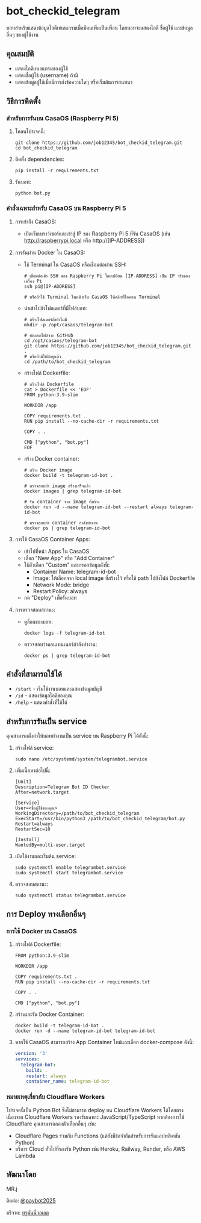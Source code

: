# bot_checkid_telegram

บอทสำหรับแสดงข้อมูลไอดีเทเลแกรมเมื่อมีคนเพิ่มเป็นเพื่อน โดยบอทจะแสดงไอดี ชื่อผู้ใช้ และข้อมูลอื่นๆ ของผู้ใช้งาน

## คุณสมบัติ

- แสดงไอดีเทเลแกรมของผู้ใช้
- แสดงชื่อผู้ใช้ (username) ถ้ามี
- แสดงข้อมูลผู้ใช้เมื่อมีการส่งข้อความใดๆ หรือเริ่มต้นการสนทนา

## วิธีการติดตั้ง

### สำหรับการรันบน CasaOS (Raspberry Pi 5)

1. โคลนโปรเจคนี้:
   ```
   git clone https://github.com/job12345/bot_checkid_telegram.git
   cd bot_checkid_telegram
   ```

2. ติดตั้ง dependencies:
   ```
   pip install -r requirements.txt
   ```

3. รันบอท:
   ```
   python bot.py
   ```

### คำสั่งเฉพาะสำหรับ CasaOS บน Raspberry Pi 5

1. การเข้าถึง CasaOS:
   - เปิดเว็บเบราว์เซอร์และเข้าสู่ IP ของ Raspberry Pi 5 ที่รัน CasaOS 
     (เช่น http://raspberrypi.local หรือ http://[IP-ADDRESS])

2. การรันผ่าน Docker ใน CasaOS:
   - ใช้ Terminal ใน CasaOS หรือเชื่อมต่อผ่าน SSH:
     ```
     # เชื่อมต่อเข้า SSH ของ Raspberry Pi โดยเปลี่ยน [IP-ADDRESS] เป็น IP จริงของเครื่อง Pi
     ssh pi@[IP-ADDRESS]
     
     # หรือถ้าใช้ Terminal ในหน้าเว็บ CasaOS ให้คลิกที่ไอคอน Terminal
     ```
   - นำเข้าไปยังโฟลเดอร์ที่มีไฟล์บอท:
     ```
     # สร้างโฟลเดอร์ถ้ายังไม่มี
     mkdir -p /opt/casaos/telegram-bot
     
     # คัดลอกไฟล์จาก GitHub
     cd /opt/casaos/telegram-bot
     git clone https://github.com/job12345/bot_checkid_telegram.git .
     # หรือถ้ามีไฟล์อยู่แล้ว
     cd /path/to/bot_checkid_telegram
     ```
   - สร้างไฟล์ Dockerfile:
     ```
     # สร้างไฟล์ Dockerfile
     cat > Dockerfile << 'EOF'
     FROM python:3.9-slim
     
     WORKDIR /app
     
     COPY requirements.txt .
     RUN pip install --no-cache-dir -r requirements.txt
     
     COPY . .
     
     CMD ["python", "bot.py"]
     EOF
     ```
   - สร้าง Docker container:
     ```
     # สร้าง Docker image
     docker build -t telegram-id-bot .
     
     # ตรวจสอบว่า image สร้างเสร็จแล้ว
     docker images | grep telegram-id-bot
     
     # รัน container จาก image ที่สร้าง
     docker run -d --name telegram-id-bot --restart always telegram-id-bot
     
     # ตรวจสอบว่า container กำลังทำงาน
     docker ps | grep telegram-id-bot
     ```

3. การใช้ CasaOS Container Apps:
   - เข้าไปที่หน้า Apps ใน CasaOS
   - เลือก "New App" หรือ "Add Container"
   - ใช้ตัวเลือก "Custom" และกรอกข้อมูลดังนี้:
     - Container Name: telegram-id-bot
     - Image: ให้เลือกจาก local image ที่สร้างไว้ หรือใช้ path ไปยังไฟล์ Dockerfile
     - Network Mode: bridge
     - Restart Policy: always
   - กด "Deploy" เพื่อรันบอท

4. การตรวจสอบสถานะ:
   - ดูล็อกของบอท:
     ```
     docker logs -f telegram-id-bot
     ```
   - ตรวจสอบว่าคอนเทนเนอร์กำลังทำงาน:
     ```
     docker ps | grep telegram-id-bot
     ```

## คำสั่งที่สามารถใช้ได้

- `/start` - เริ่มใช้งานบอทและแสดงข้อมูลบัญชี
- `/id` - แสดงข้อมูลไอดีของคุณ
- `/help` - แสดงคำสั่งที่ใช้ได้

## สำหรับการรันเป็น service

คุณสามารถตั้งค่าให้บอททำงานเป็น service บน Raspberry Pi ได้ดังนี้:

1. สร้างไฟล์ service:
   ```
   sudo nano /etc/systemd/system/telegrambot.service
   ```

2. เพิ่มเนื้อหาต่อไปนี้:
   ```
   [Unit]
   Description=Telegram Bot ID Checker
   After=network.target

   [Service]
   User=<ชื่อผู้ใช้ของคุณ>
   WorkingDirectory=/path/to/bot_checkid_telegram
   ExecStart=/usr/bin/python3 /path/to/bot_checkid_telegram/bot.py
   Restart=always
   RestartSec=10

   [Install]
   WantedBy=multi-user.target
   ```

3. เปิดใช้งานและเริ่มต้น service:
   ```
   sudo systemctl enable telegrambot.service
   sudo systemctl start telegrambot.service
   ```

4. ตรวจสอบสถานะ:
   ```
   sudo systemctl status telegrambot.service
   ```

## การ Deploy ทางเลือกอื่นๆ

### การใช้ Docker บน CasaOS

1. สร้างไฟล์ Dockerfile:
   ```
   FROM python:3.9-slim
   
   WORKDIR /app
   
   COPY requirements.txt .
   RUN pip install --no-cache-dir -r requirements.txt
   
   COPY . .
   
   CMD ["python", "bot.py"]
   ```

2. สร้างและรัน Docker Container:
   ```
   docker build -t telegram-id-bot .
   docker run -d --name telegram-id-bot telegram-id-bot
   ```

3. หากใช้ CasaOS สามารถสร้าง App Container ใหม่และเลือก docker-compose ดังนี้:
   ```yaml
   version: '3'
   services:
     telegram-bot:
       build: .
       restart: always
       container_name: telegram-id-bot
   ```

### หมายเหตุเกี่ยวกับ Cloudflare Workers

โปรเจคนี้เป็น Python Bot ซึ่งไม่สามารถ deploy บน Cloudflare Workers ได้โดยตรง เนื่องจาก Cloudflare Workers รองรับเฉพาะ JavaScript/TypeScript
หากต้องการใช้ Cloudflare คุณสามารถลองตัวเลือกอื่นๆ เช่น:
- Cloudflare Pages ร่วมกับ Functions (แต่ยังมีข้อจำกัดสำหรับการรันแอปพลิเคชัน Python)
- บริการ Cloud ทั่วไปที่รองรับ Python เช่น Heroku, Railway, Render, หรือ AWS Lambda

## พัฒนาโดย

MR.j

ติดต่อ: [@paybot2025](https://t.me/paybot2025)

บริจาค: [ทรูมันนี่วอเลต](https://tmn.app.link/UMso6vUFORb)
